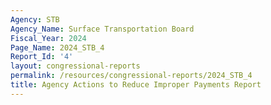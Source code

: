 ```yaml
---
Agency: STB
Agency_Name: Surface Transportation Board
Fiscal_Year: 2024
Page_Name: 2024_STB_4
Report_Id: '4'
layout: congressional-reports
permalink: /resources/congressional-reports/2024_STB_4
title: Agency Actions to Reduce Improper Payments Report
---
```

